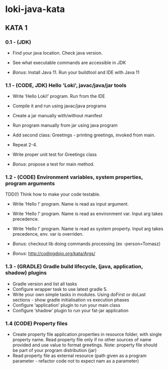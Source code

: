 # loki-java-kata

## KATA 1

### 0.1 - (JDK)
* Find your java location. Check java version.
* See what executable commands are accessible in JDK

* *Bonus:* Install Java 11. Run your buildtool and IDE with Java 11

### 1.1 -  (CODE, JDK) Hello 'Loki', javac/java/jar tools
* Write ‘Hello Loki!’ program. Run from the IDE
* Compile it and run using javac/java programs
* Create a jar manually with/without manifest
* Run program manually from jar using java program
* Add second class: Greetings - printing greetings, invoked from main.
* Repeat 2-4.
* Write proper unit test for Greetings class

* *Bonus:* propose a test for main method.

### 1.2 - (CODE) Environment variables, system properties, program arguments

TDD(!) Think how to make your code testable.

* Write ‘Hello <NAME>!’ program. Name is read as input argument.
* Write ‘Hello <NAME>!’ program. Name is read as environment var. Input arg takes precedence.
* Write ‘Hello <NAME>!’ program. Name is read as system property. Input arg takes precedence, env. var is overriden.

* *Bonus:* checkout lib doing commands processing (ex -person=Tomasz)
* *Bonus:* http://codingdojo.org/kata/Args/ 

### 1.3 - (GRADLE) Gradle build lifecycle, (java, application, shadow) plugins

* Gradle version and list all tasks
* Configure wrapper task to use latest gradle 5.
* Write your own simple tasks in modules. Using doFirst or doLast sections - show gradle initialisation vs execution phases
* Configure ‘application’ plugin to run your main class
* Configure ‘shadow’ plugin to run your fat-jar application

### 1.4 (CODE) Property files

* Create property file application.properties in resource folder, with single property name. Read property file only if no other sources of name provided and use value to format greetings. Note: property file should be part of your program distribution (jar) 
* Read property file as external resource (path given as a program parameter - refactor code not to expect nam as a parameter)
